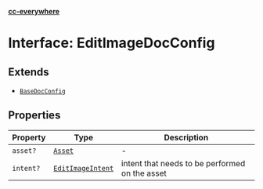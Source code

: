 [**cc-everywhere**](../../../../../../index.md)

<HorizontalLine />

# Interface: EditImageDocConfig

## Extends

- [`BaseDocConfig`](../../../design-config-types/interfaces/base-doc-config.md)

## Properties

| Property | Type | Description |
| ------ | ------ | ------ |
| `asset?` | [`Asset`](../../../asset-types/type-aliases/asset.md) | - |
| `intent?` | [`EditImageIntent`](../type-aliases/edit-image-intent.md) | intent that needs to be performed on the asset |
